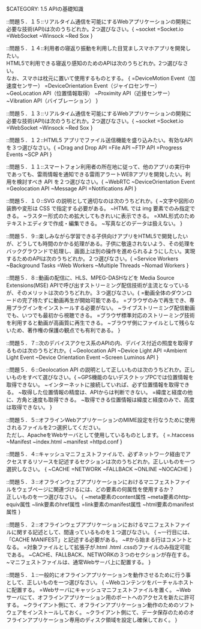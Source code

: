 $CATEGORY: 1.5 APIの基礎知識

::問題５．１５::リアルタイム通信を可能にするWebアプリケーションの開発に必要な技術(API)は次のうちどれか。2つ選びなさい。{
  ~socket
  =Socket.io
  =WebSocket
  ~Winsock
  ~Red Sox
}

::問題５．１４::利用者の寝返り振動を利用した目覚ましスマホアプリを開発したい。<br>
HTML5で利用できる寝返り感知のためのAPIは次のうちどれか。2つ選びなさい。<br>
なお、スマホは枕元に置いて使用するものとする。
{
  =DeviceMotion Event（加速度センサー）
  =DeviceOrientation Event（ジャイロセンサー）
  ~GeoLocation API（位置情報取得）
  ~Proximity API（近接センサー）
  ~Vibration API（バイブレーション）
}

::問題５．１３::リアルタイム通信を可能にするWebアプリケーションの開発に必要な技術(API)は次のうちどれか。2つ選びなさい。{
  ~socket
  =Socket.io
  =WebSocket
  ~Winsock
  ~Red Sox
}

::問題５．１２::HTML5 アプリでファイル送信機能を盛り込みたい。有効なAPIを３つ選びなさい。{
  =Drag and Drop API
  =File API
  ~FTP API
  =Progress Events
  ~SCP API
}

::問題５．１１::スマートフォン利用者の所在地に従って、他のアプリの実行中であっても、雷雨情報を通知できる雷雨アラートWEBアプリを開発したい。利用を検討すべき API を２つ選びなさい。{
  ~WebRTC
  ~DeviceOrientation Event
  =Geolocation API
  ~Message API
  =Notifications API
}

::問題５．１０::SVG の説明として適切なのは次のうちどれか。{
  ~文字や図形の装飾や変形は CSS で指定する必要がある。
  ~HTML では img 要素でのみ指定できる。
  ~ラスター形式のため拡大してもきれいに表示できる。
  =XML形式のためテキストエディタで作成・編集できる。
  ~写真などのデータは扱えない。
}

::問題５．９::楽しみながら学習できる子供向けアプリをHTML5で開発したいが、どうしても時間のかかる処理がある。子供に敬遠されないよう、その処理をバックグラウンドで処理し、画面上は別の操作を進められるようにしたい。実現するためのAPIは次のうちどれか。２つ選びなさい。{
  =Service Workers
  ~Background Tasks
  =Web Workers
  ~Multiple Threads
  ~Nomad Workers
}

::問題５．８::動画の配信に、HLS、MPEG-DASHなどを Media Source Extensions(MSE) APIで呼び出すストリーミング配信技術が主流となっているが、そのメリットは次のうちどれか。３つ選びなさい。{
    =動画全体のダウンロードの完了待たずに動画再生が開始可能である。
    =ブラウザのみで再生でき、専用プラグインをインストールする必要がない。
    ~ライブストリーミング配信動画でも、いつでも最初から視聴できる。
    =ブラウザ標準対応のストリーミング技術を利用すると動画が高画質に再生できる。
    ~ブラウザ側にファイルとして残らないため、著作権の保護の観点でも有利である。
}

::問題５．７::次のデバイスアクセス系のAPIの内、デバイス付近の照度を取得するものは次のうちどれか。{
    ~Geolocation API
    ~Device Light API
    =Ambient Light Event
    ~Device Orientation Event
    ~Screen Luminos API
}

::問題５．６::Geolocation API の説明として正しいものは次のうちどれか。正しいものをすべて選びなさい。{
    ~GPS機能のないデスクトップPCでは位置情報を取得できない。
    ~インターネットに接続していれば、必ず位置情報を取得できる。
    ~取得した位置情報の精度は、APIからは判断できない。
    =緯度と経度の他に、方角と速度も取得できる。
    ~取得できる位置情報は緯度と経度のみで、高度は取得できない。
}

::問題５．５::オフラインWebアプリケーションのMIME設定を行なうために使用されるファイルを2つ選択してください。<br>
ただし、ApacheをWebサーバとして使用しているものとします。
{
    =.htaccess
    ~Manifest
    ~index.html
    ~manifest
    =httpd.conf
}

::問題５．４::キャッシュマニフェストファイルで、必ずネットワーク経由でアクセスするリソースを記述するセクションは次のうちどれか。正しいものを一つ選択しなさい。
{
    ~CACHE
    =NETWORK
    ~FALLBACK
    ~ONLINE
    ~NOCACHE
}

::問題５．３::オフラインウェブアプリケーションにおけるマニフェストファイルをウェブページに関連づけるには、どの要素の何属性を使用するか？<br>
正しいものを一つ選びなさい。
{
    ~meta要素のcontent属性
    ~meta要素のhttp-equiv属性
    ~link要素のhref属性
    =link要素のmanifest属性
    ~html要素のmanifest属性
}

::問題５．２::オフラインウェブアプリケーションにおけるマニフェストファイルに関する記述として、間違っているものを１つ選びなさい。
{
    ~一行目には、「CACHE MANIFEST」と記述する必要がある。
    ~#から始まる行はコメントとなる。
    =対象ファイルとして拡張子が.html .html .cssのファイルのみ指定可能である。
    ~CACHE、FALLBACK、NETWORKの３つのセクションが存在する。
    ~マニフェストファイルは、通常Webサーバ上に配置する。
}

::問題５．１::一般的にオフラインアプリケーションを動作させるために行う事として、正しいものを一つ選びなさい。
{
    ~Webコンテンツをバーチャルホストに配置する。
    =Webサーバにキャッシュマニフェストファイルを置く。
    ~Webサーバにて、オフラインアプリケーション用のポートへのアクセスを新たに許可する。
    ~クライアント側にて、オフラインアプリケーション動作のためのソフトウェアをインストールしておく。
    ~クライアント側にて、データ保存のためのオフラインアプリケーション専用のディスク領域を設定し確保しておく。
}
